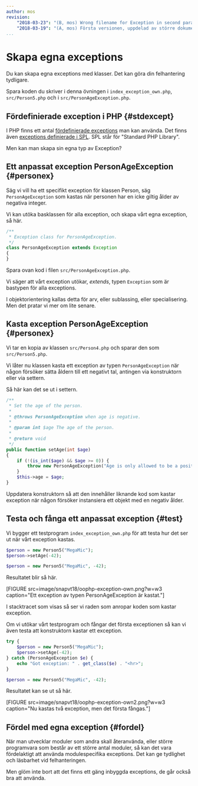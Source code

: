 ```yaml
---
author: mos
revision:
    "2018-03-23": "(B, mos) Wrong filename for Exception in second paragraph."
    "2018-03-19": "(A, mos) Första versionen, uppdelad av större dokument."
...
```

Skapa egna exceptions
==================================

Du kan skapa egna exceptions med klasser. Det kan göra din felhantering tydligare.

Spara koden du skriver i denna övningen i `index_exception_own.php`, `src/Person5.php` och i `src/PersonAgeException.php`.



Fördefinierade exception i PHP {#stdexcept}
----------------------------------

I PHP finns ett antal [fördefinierade exceptions](http://php.net/manual/en/reserved.exceptions.php) man kan använda. Det finns även [exceptions definierade i SPL](http://php.net/manual/en/spl.exceptions.php). SPL står för "Standard PHP Library".

Men kan man skapa sin egna typ av Exception?



Ett anpassat exception PersonAgeException {#personex}
----------------------------------

Säg vi vill ha ett specifikt exception för klassen Person, säg `PersonAgeException` som kastas när personen har en icke giltig ålder av negativa integer.

Vi kan utöka basklassen för alla exception, och skapa vårt egna exception, så här.

```php
/**
 * Exception class for PersonAgeException.
 */
class PersonAgeException extends Exception
{
}
```

Spara ovan kod i filen `src/PersonAgeException.php`.

Vi säger att vårt exception utökar, _extends_, typen `Exception` som är bastypen för alla exceptions.

I objektorientering kallas detta för arv, eller sublassing, eller specialisering. Men det pratar vi mer om lite senare.



Kasta exception PersonAgeException {#personex}
----------------------------------

Vi tar en kopia av klassen `src/Person4.php` och sparar den som `src/Person5.php`.

Vi låter nu klassen kasta ett exception av typen `PersonAgeException` när någon försöker sätta åldern till ett negativt tal, antingen via konstruktorn eller via settern.

Så här kan det se ut i settern.

```php
/**
 * Set the age of the person.
 *
 * @throws PersonAgeException when age is negative.
 *
 * @param int $age The age of the person.
 *
 * @return void
 */
public function setAge(int $age)
{
    if (!(is_int($age) && $age >= 0)) {
        throw new PersonAgeException("Age is only allowed to be a positive integer.");
    }
    $this->age = $age;
}
```

Uppdatera konstruktorn så att den innehåller liknande kod som kastar exception när någon försöker instansiera ett objekt med en negativ ålder.



Testa och fånga ett anpassat exception {#test}
----------------------------------

Vi bygger ett testprogram `index_exception_own.php` för att testa hur det ser ut när vårt exception kastas.

```php
$person = new Person5("MegaMic");
$person->setAge(-42);

$person = new Person5("MegaMic", -42);
```

Resultatet blir så här.

[FIGURE src=image/snapvt18/oophp-exception-own.png?w=w3 caption="Ett exception av typen PersonAgeException är kastat."]

I stacktracet som visas så ser vi raden som anropar koden som kastar exception.

Om vi utökar vårt testprogram och fångar det första exceptionen så kan vi även testa att konstruktorn kastar ett exception.

```php
try {
    $person = new Person5("MegaMic");
    $person->setAge(-42);
} catch (PersonAgeException $e) {
    echo "Got exception: " . get_class($e) . "<hr>";
} 

$person = new Person5("MegaMic", -42);
```

Resultatet kan se ut så här.

[FIGURE src=image/snapvt18/oophp-exception-own2.png?w=w3 caption="Nu kastas två exception, men det första fångas."]



Fördel med egna exception {#fordel}
----------------------------------

När man utvecklar moduler som andra skall återanvända, eller större programvara som består av ett större antal moduler, så kan det vara fördelaktigt att använda modulespecifika exceptions. Det kan ge tydlighet och läsbarhet vid felhanteringen.

Men glöm inte bort att det finns ett gäng inbyggda exceptions, de går också bra att använda.
